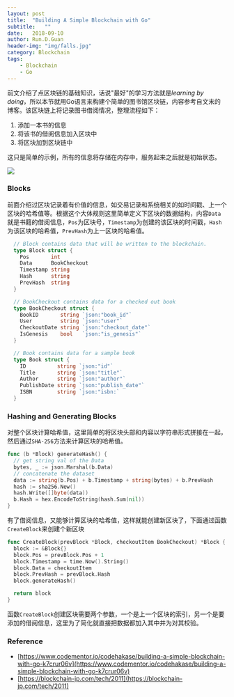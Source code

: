 ```yaml
---
layout: post
title:  "Building A Simple Blockchain with Go"
subtitle:   ""
date:   2018-09-10
author: Run.D.Guan
header-img: "img/falls.jpg"
category: Blockchain
tags:
    - Blockchain
    - Go
---
```


前文介绍了点区块链的基础知识，话说"最好"的学习方法就是*learning by doing*，所以本节就用Go语言来构建个简单的图书馆区块链，内容参考自文末的博客。该区块链上将记录图书借阅情况，整理流程如下：
1. 添加一本书的信息
2. 将该书的借阅信息加入区块中
3. 将区块加到区块链中

这只是简单的示例，所有的信息将存储在内存中，服务起来之后就是初始状态。

![](https://blockchain-jp.com/wp-content/uploads/2018/04/94716618dd7b2339e0bc797c93396611-790x450.png)

### Blocks
前面介绍过区块记录着有价值的信息，如交易记录和系统相关的如时间戳、上一个区块的哈希值等。根据这个大体规则这里简单定义下区块的数据结构，内容`Data`就是书籍的借阅信息，`Pos`为区块号，`Timestamp`为创建的该区块的时间戳，`Hash`为该区块的哈希值，`PrevHash`为上一区块的哈希值。

```go
  // Block contains data that will be written to the blockchain.
  type Block struct {
    Pos       int
    Data      BookCheckout
    Timestamp string
    Hash      string
    PrevHash  string
  }

  // BookCheckout contains data for a checked out book
  type BookCheckout struct {
    BookID       string `json:"book_id"`
    User         string `json:"user"`
    CheckoutDate string `json:"checkout_date"`
    IsGenesis    bool   `json:"is_genesis"`
  }

  // Book contains data for a sample book
  type Book struct {
    ID          string `json:"id"`
    Title       string `json:"title"`
    Author      string `json:"author"`
    PublishDate string `json:"publish_date"`
    ISBN        string `json:"isbn:`
  }
```
### Hashing and Generating Blocks
对整个区块计算哈希值，这里简单的将区块头部和内容以字符串形式拼接在一起，然后通过`SHA-256`方法来计算区块的哈希值。

```go
func (b *Block) generateHash() {
  // get string val of the Data
  bytes, _ := json.Marshal(b.Data)
  // concatenate the dataset
  data := string(b.Pos) + b.Timestamp + string(bytes) + b.PrevHash
  hash := sha256.New()
  hash.Write([]byte(data))
  b.Hash = hex.EncodeToString(hash.Sum(nil))
}
```
有了借阅信息，又能够计算区块的哈希值，这样就能创建新区块了，下面通过函数`CreateBlock`来创建个新区块

```go
func CreateBlock(prevBlock *Block, checkoutItem BookCheckout) *Block {
  block := &Block{}
  block.Pos = prevBlock.Pos + 1
  block.Timestamp = time.Now().String()
  block.Data = checkoutItem
  block.PrevHash = prevBlock.Hash
  block.generateHash()

  return block
}
```

函数`CreateBlock`创建区块需要两个参数，一个是上一个区块的索引，另一个是要添加的借阅信息，这里为了简化就直接把数据都加入其中并为对其校验。






















### Reference
* [https://www.codementor.io/codehakase/building-a-simple-blockchain-with-go-k7crur06v](https://www.codementor.io/codehakase/building-a-simple-blockchain-with-go-k7crur06v)
* [https://blockchain-jp.com/tech/2011](https://blockchain-jp.com/tech/2011)
